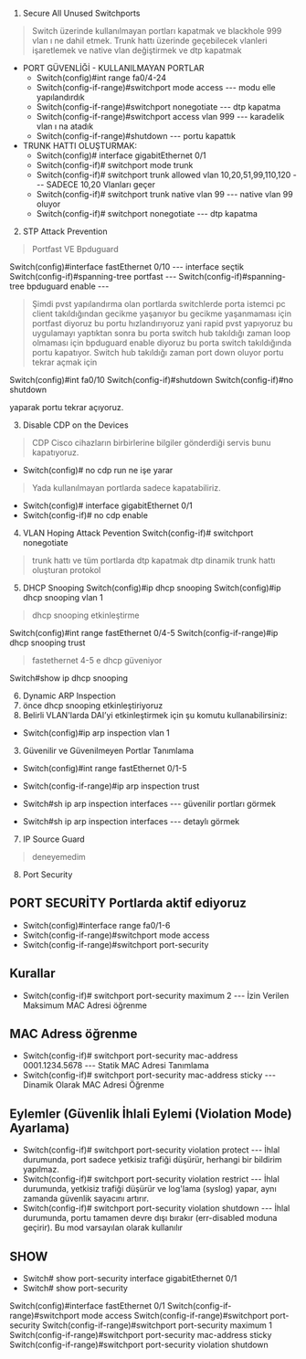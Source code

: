 1. Secure All Unused Switchports 
> Switch üzerinde kullanılmayan portları kapatmak ve blackhole 999 vlan ı ne dahil etmek.
> Trunk hattı üzerinde geçebilecek vlanleri işaretlemek ve native vlan değiştirmek ve dtp kapatmak
 - PORT GÜVENLİĞİ - KULLANILMAYAN PORTLAR
    - Switch(config)#int range fa0/4-24
    - Switch(config-if-range)#switchport mode access --- modu elle yapılandırdık
    - Switch(config-if-range)#switchport nonegotiate --- dtp kapatma
    - Switch(config-if-range)#switchport access vlan 999 --- karadelik vlan ı na atadık
    - Switch(config-if-range)#shutdown  --- portu kapattık
 - TRUNK HATTI OLUŞTURMAK:
    - Switch(config)# interface gigabitEthernet 0/1
    - Switch(config-if)# switchport mode trunk
    - Switch(config-if)# switchport trunk allowed vlan 10,20,51,99,110,120 --- SADECE 10,20 Vlanları geçer
    - Switch(config-if)# switchport trunk native vlan 99 --- native vlan 99 oluyor
    - Switch(config-if)# switchport nonegotiate --- dtp kapatma

2. STP Attack Prevention
> Portfast VE Bpduguard

Switch(config)#interface fastEthernet 0/10 --- interface seçtik
Switch(config-if)#spanning-tree portfast --- 
Switch(config-if)#spanning-tree bpduguard enable --- 
> Şimdi pvst yapılandırma olan portlarda switchlerde porta istemci pc client takıldığından gecikme yaşanıyor bu gecikme yaşanmaması için portfast diyoruz bu portu hızlandırıyoruz yani rapid pvst yapıyoruz bu uygulamayı yaptıktan sonra bu porta switch hub takıldığı zaman loop olmaması için bpduguard enable diyoruz bu porta switch takıldığında portu kapatıyor.
> Switch hub takıldığı zaman port down oluyor portu tekrar açmak için

Switch(config)#int fa0/10
Switch(config-if)#shutdown
Switch(config-if)#no shutdown 

yaparak portu tekrar açıyoruz.


3. Disable CDP on the Devices
> CDP Cisco cihazların birbirlerine bilgiler gönderdiği servis bunu kapatıyoruz.
- Switch(config)# no cdp run ne işe yarar

> Yada kullanılmayan portlarda sadece kapatabiliriz.
- Switch(config)# interface gigabitEthernet 0/1
- Switch(config-if)# no cdp enable

4. VLAN Hoping Attack Pevention
Switch(config-if)# switchport nonegotiate
> trunk hattı ve tüm portlarda dtp kapatmak dtp dinamik trunk hattı oluşturan protokol

5. DHCP Snooping
Switch(config)#ip dhcp snooping 
Switch(config)#ip dhcp snooping vlan 1
> dhcp snooping etkinleştirme

Switch(config)#int range fastEthernet 0/4-5
Switch(config-if-range)#ip dhcp snooping trust 
> fastethernet 4-5 e dhcp güveniyor


Switch#show ip dhcp snooping 

6. Dynamic ARP Inspection
 1. önce dhcp snooping etkinleştiriyoruz
 2. Belirli VLAN'larda DAI’yi etkinleştirmek için şu komutu kullanabilirsiniz:
   - Switch(config)#ip arp inspection vlan 1
 3. Güvenilir ve Güvenilmeyen Portlar Tanımlama
   - Switch(config)#int range fastEthernet 0/1-5
   - Switch(config-if-range)#ip arp inspection trust 

   - Switch#sh ip arp inspection interfaces --- güvenilir portları görmek
   - Switch#sh ip arp inspection interfaces --- detaylı görmek

7. IP Source Guard
> deneyemedim

8. Port Security
## PORT SECURİTY Portlarda aktif ediyoruz
- Switch(config)#interface range fa0/1-6
- Switch(config-if-range)#switchport mode access 
- Switch(config-if-range)#switchport port-security 

## Kurallar
- Switch(config-if)# switchport port-security maximum 2 --- İzin Verilen Maksimum MAC Adresi öğrenme

## MAC Adress öğrenme
- Switch(config-if)# switchport port-security mac-address 0001.1234.5678 --- Statik MAC Adresi Tanımlama
- Switch(config-if)# switchport port-security mac-address sticky --- Dinamik Olarak MAC Adresi Öğrenme

## Eylemler (Güvenlik İhlali Eylemi (Violation Mode) Ayarlama)
- Switch(config-if)# switchport port-security violation protect --- İhlal durumunda, port sadece yetkisiz trafiği düşürür, herhangi bir bildirim yapılmaz.
- Switch(config-if)# switchport port-security violation restrict --- İhlal durumunda, yetkisiz trafiği düşürür ve log'lama (syslog) yapar, aynı zamanda güvenlik sayacını artırır.
- Switch(config-if)# switchport port-security violation shutdown --- İhlal durumunda, portu tamamen devre dışı bırakır (err-disabled moduna geçirir). Bu mod varsayılan olarak kullanılır

## SHOW 
- Switch# show port-security interface gigabitEthernet 0/1
- Switch# show port-security



Switch(config)#interface fastEthernet 0/1
Switch(config-if-range)#switchport mode access 
Switch(config-if-range)#switchport port-security 
Switch(config-if-range)#switchport port-security maximum 1
Switch(config-if-range)#switchport port-security mac-address sticky 
Switch(config-if-range)#switchport port-security violation shutdown
 